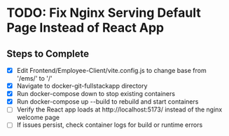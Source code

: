 # TODO: Fix Nginx Serving Default Page Instead of React App

## Steps to Complete
- [x] Edit Frontend/Employee-Client/vite.config.js to change base from '/ems/' to '/'
- [x] Navigate to docker-git-fullstackapp directory
- [x] Run docker-compose down to stop existing containers
- [x] Run docker-compose up --build to rebuild and start containers
- [ ] Verify the React app loads at http://localhost:5173/ instead of the nginx welcome page
- [ ] If issues persist, check container logs for build or runtime errors
